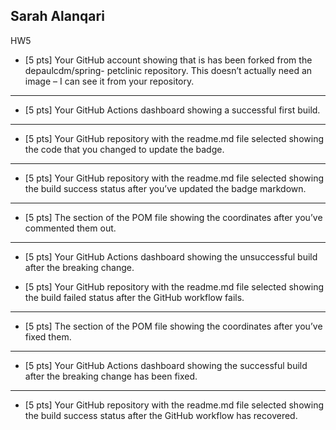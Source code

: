 ## Sarah Alanqari 
HW5

- [5 pts] Your GitHub account showing that is has been forked from the depaulcdm/spring- petclinic repository. This doesn’t actually need an image – I can see it from your repository.

----------
- [5 pts] Your GitHub Actions dashboard showing a successful first build.

----------
- [5 pts] Your GitHub repository with the readme.md file selected showing the code that you changed to update the badge.

----------
- [5 pts] Your GitHub repository with the readme.md file selected showing the build success status after you’ve updated the badge markdown.

----------
- [5 pts] The section of the POM file showing the coordinates after you’ve commented them out.

----------
- [5 pts] Your GitHub Actions dashboard showing the unsuccessful build after the breaking change.


- [5 pts] Your GitHub repository with the readme.md file selected showing the build failed status after the GitHub workflow fails.

----------
- [5 pts] The section of the POM file showing the coordinates after you’ve fixed them.

----------
- [5 pts] Your GitHub Actions dashboard showing the successful build after the breaking change has been fixed.

----------
- [5 pts] Your GitHub repository with the readme.md file selected showing the build success status after the GitHub workflow has recovered.
